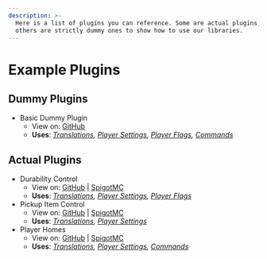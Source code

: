 ```yaml
---
description: >-
  Here is a list of plugins you can reference. Some are actual plugins, while
  others are strictly dummy ones to show how to use our libraries.
---
```


# Example Plugins

## Dummy Plugins

* Basic Dummy Plugin
  * View on: [GitHub](https://github.com/Stannia-Network)
  * **Uses**: [_Translations_](../translations.md)_,_ [_Player Settings_](../player-settings.md)_,_ [_Player Flags_](../player-flags.md)_,_ [_Commands_](../commands.md)

## Actual Plugins

* Durability Control
  * View on: [GitHub](https://github.com/Stannia-Network) | [SpigotMC](https://www.spigotmc.org/resources/)
  * **Uses**: [_Translations_](../translations.md)_,_ [_Player Settings_](../player-settings.md)_,_ [_Player Flags_](../player-flags.md)
* Pickup Item Control
  * View on: [GitHub](https://github.com/Stannia-Network) | [SpigotMC](https://www.spigotmc.org/resources/)
  * **Uses**: [_Translations_](../translations.md)_,_ [_Player Settings_](../player-settings.md)
* Player Homes
  * View on: [GitHub](https://github.com/Stannia-Network) | [SpigotMC](https://www.spigotmc.org/resources/)
  * **Uses**: [_Translations_](../translations.md)_,_ [_Player Settings_](../player-settings.md)_,_ [_Commands_](../commands.md)
